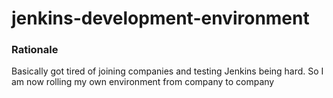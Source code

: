 # jenkins-development-environment

### Rationale
Basically got tired of joining companies and testing Jenkins being hard. So I am now rolling my own environment from company to company
